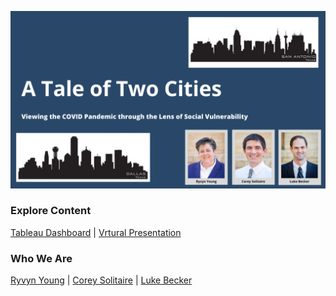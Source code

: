 ![](https://github.com/SVI-Capstone/a_tale_of_two_cities.github.io/blob/main/Corey's%20Slides.png)
### Explore Content
[Tableau Dashboard]()   |   [Vrtural Presentation]()
### Who We Are
[Ryvyn Young](https://github.com/RyvynYoung)   |   [Corey Solitaire](https://github.com/CSolitaire)   |   [Luke Becker](https://github.com/lukewbecker)
